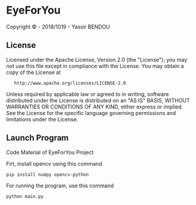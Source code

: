 # EyeForYou

   Copyright © - 2018/1019 - Yassir BENDOU
   
   ## License
   
   Licensed under the Apache License, Version 2.0 (the "License");
   you may not use this file except in compliance with the License.
   You may obtain a copy of the License at

       http://www.apache.org/licenses/LICENSE-2.0

   Unless required by applicable law or agreed to in writing, software
   distributed under the License is distributed on an "AS IS" BASIS,
   WITHOUT WARRANTIES OR CONDITIONS OF ANY KIND, either express or implied.
   See the License for the specific language governing permissions and
   limitations under the License.
   
   

   ## Launch Program
   
Code Material of EyeForYou Project

Firt, install opencv using this command 

`pip install numpy opencv-python`

For running the program, use this command

`python main.py`
